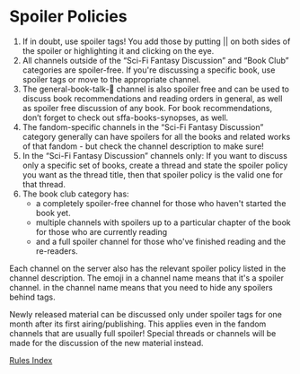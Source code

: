 # Spoiler Policies

1. If in doubt, use spoiler tags! You add those by putting || on both sides of the spoiler or highlighting it and clicking on the eye.
2. All channels outside of the “Sci-Fi Fantasy Discussion” and “Book Club” categories are spoiler-free. If you're discussing a specific book, use spoiler tags or move to the appropriate channel.
3. The general-book-talk-📓 channel is also spoiler free and can be used to discuss book recommendations and reading orders in general, as well as spoiler free discussion of any book. For book recommendations, don’t forget to check out sffa-books-synopses, as well.
4. The fandom-specific channels in the “Sci-Fi Fantasy Discussion” category generally can have spoilers for all the books and related works of that fandom - but check the channel description to make sure!
5. In the “Sci-Fi Fantasy Discussion” channels only: If you want to discuss only a specific set of books, create a thread and state the spoiler policy you want as the thread title, then that spoiler policy is the valid one for that thread.
6. The book club category has:
    - a completely spoiler-free channel for those who haven't started the book yet.
    - multiple channels with spoilers up to a particular chapter of the book for those who are currently reading
    - and a full spoiler channel for those who've finished reading and the re-readers.

Each channel on the server also has the relevant spoiler policy listed in the channel description.
The  emoji in a channel name means that it's a spoiler channel.  in the channel name means that you need to hide any spoilers behind tags.

Newly released material can be discussed only under spoiler tags for one month after its first airing/publishing. This applies even in the fandom channels that are usually full spoiler! Special threads or channels will be made for the discussion of the new material instead.

[Rules Index](./Rules%20Index.md)

